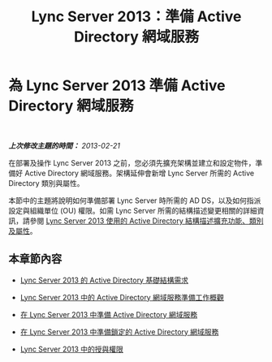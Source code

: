 ﻿---
title: Lync Server 2013：準備 Active Directory 網域服務
TOCTitle: 為 Lync Server 2013 準備 Active Directory 網域服務
ms:assetid: 7e126464-5d29-4013-9c44-0ccc2fbdea0f
ms:mtpsurl: https://technet.microsoft.com/zh-tw/library/Gg398630(v=OCS.15)
ms:contentKeyID: 49291448
ms.date: 08/10/2015
mtps_version: v=OCS.15
ms.translationtype: HT
---

# 為 Lync Server 2013 準備 Active Directory 網域服務

 

_**上次修改主題的時間：** 2013-02-21_

在部署及操作 Lync Server 2013 之前，您必須先擴充架構並建立和設定物件，準備好 Active Directory 網域服務。架構延伸會新增 Lync Server 所需的 Active Directory 類別與屬性。

本節中的主題將說明如何準備部署 Lync Server 時所需的 AD DS，以及如何指派設定與組織單位 (OU) 權限。如需 Lync Server 所需的結構描述變更相關的詳細資訊，請參閱 [Lync Server 2013 使用的 Active Directory 結構描述擴充功能、類別及屬性](lync-server-2013-active-directory-schema-extensions-classes-and-attributes-used-by-lync-server.md)。

## 本章節內容

  - [Lync Server 2013 的 Active Directory 基礎結構需求](lync-server-2013-active-directory-infrastructure-requirements.md)

  - [Lync Server 2013 中的 Active Directory 網域服務準備工作概觀](lync-server-2013-overview-of-active-directory-domain-services-preparation.md)

  - [在 Lync Server 2013 中準備 Active Directory 網域服務](lync-server-2013-preparing-active-directory-domain-services_1.md)

  - [在 Lync Server 2013 中準備鎖定的 Active Directory 網域服務](lync-server-2013-preparing-a-locked-down-active-directory-domain-services.md)

  - [Lync Server 2013 中的授與權限](lync-server-2013-granting-permissions.md)

